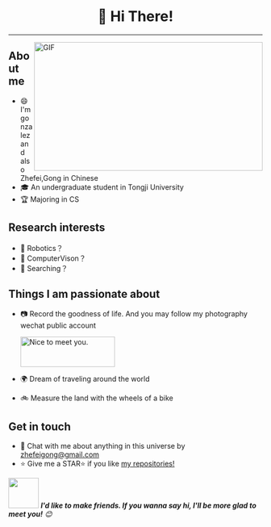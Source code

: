 <h1 align="center">👋 Hi There! 
</h1>

---

<img align="right"  alt="GIF" src="https://github.com/ZhefeiGong/ZhefeiGong/blob/main/resources/Universe2.gif" height="255" width="453"/>

## About me  
- 😄 I'm gonzalez and also Zhefei,Gong in Chinese
- 🎓 An undergraduate student in Tongji University
- 🏆 Majoring in CS
## Research interests
- 🤖️ Robotics？
- 🌌 ComputerVison？
- 🌱 Searching？
## Things I am passionate about
- 📷 Record the goodness of life. And you may follow my photography wechat public account

  <img src="https://github.com/ZhefeiGong/ZhefeiGong/blob/main/resources/gonPlanet.png" alt="Nice to meet you." width="187" height="60">
- 🌍 Dream of traveling around the world
- 🚲 Measure the land with the wheels of a bike
## Get in touch 
- 💬 Chat with me about anything in this universe by zhefeigong@gmail.com
- :star: Give me a STAR:star: if you like [my repositories!](https://github.com/ZhefeiGong?tab=repositories) 



<!--<img src="https://raw.githubusercontent.com/sagar-viradiya/sagar-viradiya/master/resources/banner.png" alt="Nice to meet you.">-->


<img src="https://media.giphy.com/media/LnQjpWaON8nhr21vNW/giphy.gif" width="60"> <em><b>I'd like to make friends. If you wanna say hi, I'll be more glad to meet you!</b> 😊</em>
